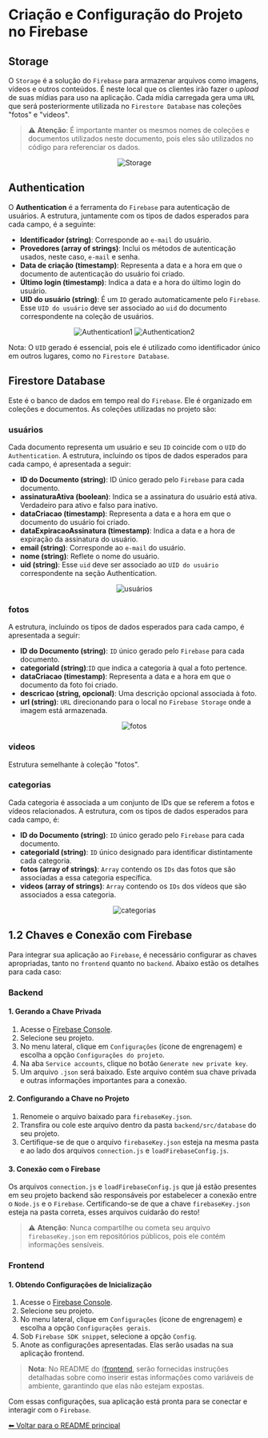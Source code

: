 # Criação e Configuração do Projeto no Firebase

## Storage

O `Storage` é a solução do `Firebase` para armazenar arquivos como imagens, vídeos e outros conteúdos. É neste local que os clientes irão fazer o *upload* de suas mídias para uso na aplicação. Cada mídia carregada gera uma `URL` que será posteriormente utilizada no `Firestore Database` nas coleções "fotos" e "videos".

> ⚠️ **Atenção**: É importante manter os mesmos nomes de coleções e documentos utilizados neste documento, pois eles são utilizados no código para referenciar os dados.

<div align="center">

![Storage](https://github.com/imsamuelcovalero/Project-Private-Media/assets/98184355/08ffea3b-5059-4261-9f78-7024f1c06720)

</div>

## Authentication

O **Authentication** é a ferramenta do `Firebase` para autenticação de usuários. A estrutura, juntamente com os tipos de dados esperados para cada campo, é a seguinte:

- **Identificador (string)**: Corresponde ao `e-mail` do usuário.
- **Provedores (array of strings)**: Inclui os métodos de autenticação usados, neste caso, `e-mail` e senha.
- **Data de criação (timestamp)**: Representa a data e a hora em que o documento de autenticação do usuário foi criado.
- **Último login (timestamp)**: Indica a data e a hora do último login do usuário.
- **UID do usuário (string)**: É um `ID` gerado automaticamente pelo `Firebase`. Esse `UID do usuário` deve ser associado ao `uid` do documento correspondente na coleção de usuários.

<div align="center">

![Authentication1](https://github.com/imsamuelcovalero/Project-Private-Media/assets/98184355/d719f1cc-78e0-4955-a18d-02eb1d50b54b)
![Authentication2](https://github.com/imsamuelcovalero/Project-Private-Media/assets/98184355/c5335f28-2969-4e33-a98a-75512fea729f)

</div>

Nota: O `UID` gerado é essencial, pois ele é utilizado como identificador único em outros lugares, como no `Firestore Database`.

## Firestore Database

Este é o banco de dados em tempo real do `Firebase`. Ele é organizado em coleções e documentos. As coleções utilizadas no projeto são:

### usuários

Cada documento representa um usuário e seu `ID` coincide com o `UID` do `Authentication`. A estrutura, incluindo os tipos de dados esperados para cada campo, é apresentada a seguir:

- **ID do Documento (string)**: ID único gerado pelo `Firebase` para cada documento.
- **assinaturaAtiva (boolean)**: Indica se a assinatura do usuário está ativa. Verdadeiro para ativo e falso para inativo.
- **dataCriacao (timestamp)**: Representa a data e a hora em que o documento do usuário foi criado.
- **dataExpiracaoAssinatura (timestamp)**: Indica a data e a hora de expiração da assinatura do usuário.
- **email (string)**: Corresponde ao `e-mail` do usuário.
- **nome (string)**: Reflete o nome do usuário.
- **uid (string)**: Esse `uid` deve ser associado ao `UID do usuário` correspondente na seção Authentication.

<div align="center">

![usuários](https://github.com/imsamuelcovalero/Project-Private-Media/assets/98184355/026455a9-9a20-47a6-a247-6f2cca8bb2c3)

</div>

### fotos

A estrutura, incluindo os tipos de dados esperados para cada campo, é apresentada a seguir:

- **ID do Documento (string)**: `ID` único gerado pelo `Firebase` para cada documento.
- **categoriaId (string)**:`ID` que indica a categoria à qual a foto pertence.
- **dataCriacao (timestamp)**: Representa a data e a hora em que o documento da foto foi criado.
- **descricao (string, opcional)**: Uma descrição opcional associada à foto.
- **url (string)**: `URL` direcionando para o local no `Firebase Storage` onde a imagem está armazenada.


<div align="center">

![fotos](https://github.com/imsamuelcovalero/Project-Private-Media/assets/98184355/ede7cfc7-afe0-458d-bc35-5b686d21e771)

</div>

### videos

Estrutura semelhante à coleção "fotos".

### categorias

Cada categoria é associada a um conjunto de IDs que se referem a fotos e vídeos relacionados. A estrutura, com os tipos de dados esperados para cada campo, é:

- **ID do Documento (string)**: `ID` único gerado pelo `Firebase` para cada documento.
- **categoriaId (string)**: `ID` único designado para identificar distintamente cada categoria.
- **fotos (array of strings)**: `Array` contendo os `IDs` das fotos que são associadas a essa categoria específica.
- **videos (array of strings)**: `Array` contendo os `IDs` dos vídeos que são associados a essa categoria.

<div align="center">

![categorias](https://github.com/imsamuelcovalero/Project-Private-Media/assets/98184355/67899e81-001e-43ad-a9b3-99de58c5de26)

</div>

## 1.2 Chaves e Conexão com Firebase

Para integrar sua aplicação ao `Firebase`, é necessário configurar as chaves apropriadas, tanto no `frontend` quanto no `backend`. Abaixo estão os detalhes para cada caso:

### Backend

#### 1. Gerando a Chave Privada

1. Acesse o [Firebase Console](https://console.firebase.google.com/).
2. Selecione seu projeto.
3. No menu lateral, clique em `Configurações` (ícone de engrenagem) e escolha a opção `Configurações do projeto`.
4. Na aba `Service accounts`, clique no botão `Generate new private key`.
5. Um arquivo `.json` será baixado. Este arquivo contém sua chave privada e outras informações importantes para a conexão.

#### 2. Configurando a Chave no Projeto

1. Renomeie o arquivo baixado para `firebaseKey.json`.
2. Transfira ou cole este arquivo dentro da pasta `backend/src/database` do seu projeto.
3. Certifique-se de que o arquivo `firebaseKey.json` esteja na mesma pasta e ao lado dos arquivos `connection.js` e `loadFirebaseConfig.js`.

#### 3. Conexão com o Firebase

Os arquivos `connection.js` e `loadFirebaseConfig.js` que já estão presentes em seu projeto backend são responsáveis por estabelecer a conexão entre o `Node.js` e o `Firebase`. Certificando-se de que a chave `firebaseKey.json` esteja na pasta correta, esses arquivos cuidarão do resto!

> ⚠️ **Atenção**: Nunca compartilhe ou cometa seu arquivo `firebaseKey.json` em repositórios públicos, pois ele contém informações sensíveis.

### Frontend

#### 1. Obtendo Configurações de Inicialização

1. Acesse o [Firebase Console](https://console.firebase.google.com/).
2. Selecione seu projeto.
3. No menu lateral, clique em `Configurações` (ícone de engrenagem) e escolha a opção `Configurações gerais`.
4. Sob `Firebase SDK snippet`, selecione a opção `Config`.
5. Anote as configurações apresentadas. Elas serão usadas na sua aplicação frontend.

> **Nota**: No README do ([frontend](frontend/README.md), serão fornecidas instruções detalhadas sobre como inserir estas informações como variáveis de ambiente, garantindo que elas não estejam expostas.

Com essas configurações, sua aplicação está pronta para se conectar e interagir com o `Firebase`.

[⬅ Voltar para o README principal](./README.md)
